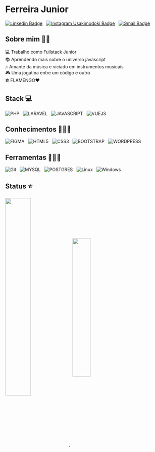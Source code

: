 # Ferreira Junior

[![Linkedin Badge](https://img.shields.io/badge/Linkedin-87CEEB?style=for-the-badge&logo=linkedin&logoColor=blue)](#) &nbsp;
[![Instagram Usakimodoki Badge](https://img.shields.io/badge/Instagram-FF1493?style=for-the-badge&logo=instagram&logoColor=purple)](#) &nbsp;
[![Gmail Badge](https://img.shields.io/badge/Gmail-D14836?style=for-the-badge&logo=gmail&logoColor=white)](mailto:ferreirajr026@gmail.com) &nbsp;
<br>
## Sobre mim 🙍‍♂️

💻 Trabalho como Fullstack Junior<br>
📚 Aprendendo mais sobre o universo javascript<br>
🎶 Amante da música e viciado em instrumentos musicais <br>
🎮 Uma jogatina entre um código e outro<br>
⚽ FLAMENGO❤️ 
<br>
## Stack 💻

![PHP](https://img.shields.io/badge/PHP-777BB4?style=for-the-badge&logo=php&logoColor=white) &nbsp;
![LARAVEL](https://img.shields.io/badge/Laravel-FF2D20?style=for-the-badge&logo=laravel&logoColor=white) &nbsp;
![JAVASCRIPT](https://img.shields.io/badge/JavaScript-F7DF1E?style=for-the-badge&logo=javascript&logoColor=black) &nbsp;
![VUEJS](https://img.shields.io/badge/Vue.js-35495E?style=for-the-badge&logo=vue.js&logoColor=4FC08D) &nbsp;
<br>

## Conhecimentos 👩🏻‍💻
![FIGMA](https://img.shields.io/badge/Figma-FF6347?style=for-the-badge&logo=figma&logoColor=white) &nbsp;
![HTML5](https://img.shields.io/badge/HTML5-E34F26?style=for-the-badge&logo=html5&logoColor=white) &nbsp;
![CSS3](https://img.shields.io/badge/CSS3-1572B6?style=for-the-badge&logo=css3&logoColor=white) &nbsp;
![BOOTSTRAP](https://img.shields.io/badge/Bootstrap-563D7C?style=for-the-badge&logo=bootstrap&logoColor=white) &nbsp;
![WORDPRESS](https://img.shields.io/badge/Wordpress-21759B?style=for-the-badge&logo=wordpress&logoColor=white) &nbsp;
<br>

## Ferramentas 👩🏻‍💻
![Git](https://img.shields.io/badge/GIT-E44C30?style=for-the-badge&logo=git&logoColor=white) &nbsp;
![MYSQL](https://img.shields.io/badge/MySQL-4F4F4F?style=for-the-badge&logo=mysql&logoColor=white) &nbsp;
![POSTGRES](https://img.shields.io/badge/PostgreSQL-316192?style=for-the-badge&logo=postgresql&logoColor=white) &nbsp;
![Linux](https://img.shields.io/badge/-Linux-16C60C?style=for-the-badge&logo=linux&logoColor=white) &nbsp;
![Windows](https://img.shields.io/badge/-Windows-00ADEF?style=for-the-badge&logo=windows&logoColor=white) &nbsp;
<br>

## Status ⭐
<a href="https://github.com/anuraghazra/github-readme-stats">
  <img align="center" width='40%' src="https://github-readme-stats.vercel.app/api?username=ferreiraajr&show_icons=true&theme=onedark" />
</a> &nbsp; 
<a href="https://github.com/anuraghazra/github-readme-stats">
  <img align="center" width='33.5%'  src="https://github-readme-stats.vercel.app/api/top-langs/?username=ferreiraajr&layout=compact&theme=onedark"/>  
</a>


